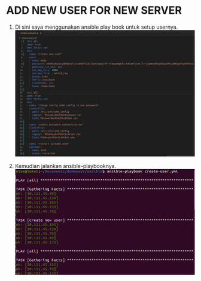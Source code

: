 # **ADD NEW USER FOR NEW SERVER**

1. Di sini saya menggunakan ansible play book untuk setup usernya. <br>
   ![createuseryml](assets/images-user/createuseryml.png) <br>

2. Kemudian jalankan ansible-playbooknya. <br>
   ![runcreateuser](assets/images-user/runcreateuser.png)